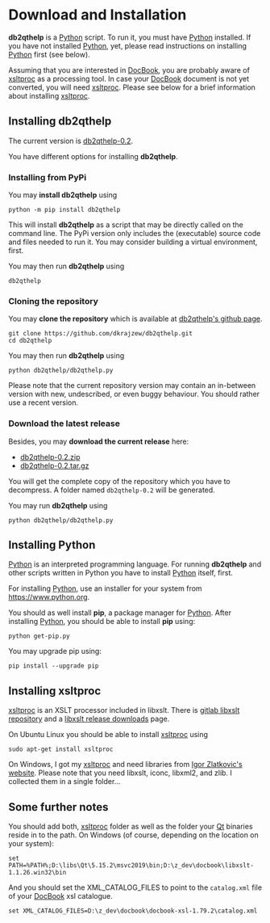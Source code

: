 # Download and Installation

__db2qthelp__ is a [Python](https://www.python.org/) script. To run it, you must have [Python](https://www.python.org/) installed. If you have not installed [Python](https://www.python.org/), yet, please read instructions on installing [Python](https://www.python.org/) first (see below).

Assuming that you are interested in [DocBook](https://docbook.org/), you are probably aware of [xsltproc](https://gitlab.gnome.org/GNOME/libxslt) as a processing tool. In case your [DocBook](https://docbook.org/) document is not yet converted, you will need [xsltproc](https://gitlab.gnome.org/GNOME/libxslt). Please see below for a brief information about installing [xsltproc](https://gitlab.gnome.org/GNOME/libxslt).


## Installing db2qthelp

The current version is [db2qthelp-0.2](https://github.com/dkrajzew/db2qthelp/releases/tag/0.2).

You have different options for installing __db2qthelp__.

### Installing from PyPi

You may __install db2qthelp__ using

```console
python -m pip install db2qthelp
```

This will install __db2qthelp__ as a script that may be directly called on the command line. The PyPi version only includes the (executable) source code and files needed to run it. You may consider building a virtual environment, first.

You may then run __db2qthelp__ using 

```console
db2qthelp
```

### Cloning the repository

You may __clone the repository__ which is available at [db2qthelp&apos;s github page](https://github.com/dkrajzew/db2qthelp).

```console
git clone https://github.com/dkrajzew/db2qthelp.git
cd db2qthelp
```

You may then run __db2qthelp__ using 

```console
python db2qthelp/db2qthelp.py
```

Please note that the current repository version may contain an in-between version with new, undescribed, or even buggy behaviour. You should rather use a recent version.

### Download the latest release

Besides, you may __download the current release__ here:

* [db2qthelp-0.2.zip](https://github.com/dkrajzew/db2qthelp/archive/refs/tags/0.2.zip)
* [db2qthelp-0.2.tar.gz](https://github.com/dkrajzew/db2qthelp/archive/refs/tags/0.2.tar.gz)

You will get the complete copy of the repository which you have to decompress. A folder named ```db2qthelp-0.2``` will be generated.

You may run __db2qthelp__ using 

```console
python db2qthelp/db2qthelp.py
```


## Installing Python

[Python](https://www.python.org/) is an interpreted programming language. For running __db2qthelp__ and other scripts written in Python you have to install [Python](https://www.python.org/) itself, first.

For installing [Python](https://www.python.org/), use an installer for your system from <https://www.python.org>.

You should as well install **pip**, a package manager for [Python](https://www.python.org/). After installing [Python](https://www.python.org/), you should be able to install **pip** using:

```console
python get-pip.py
```

You may upgrade pip using:

```console
pip install --upgrade pip
```

## Installing xsltproc

[xsltproc](https://gitlab.gnome.org/GNOME/libxslt) is an XSLT processor included in libxslt. There is [gitlab libxslt repository](https://gitlab.gnome.org/GNOME/libxslt) and a [libxslt release downloads](https://download.gnome.org/sources/libxslt/) page.

On Ubuntu Linux you should be able to install [xsltproc](https://gitlab.gnome.org/GNOME/libxslt) using

```console
sudo apt-get install xsltproc
```

On Windows, I got my [xsltproc](https://gitlab.gnome.org/GNOME/libxslt) and need libraries from [Igor Zlatkovic's website](https://www.zlatkovic.com/libxml.en.html). Please note that you need libxslt, iconc, libxml2, and zlib. I collected them in a single folder...

## Some further notes

You should add both, [xsltproc](https://gitlab.gnome.org/GNOME/libxslt) folder as well as the folder your [Qt](https://www.qt.io/) binaries reside in to the path. On Windows (of course, depending on the location on your system):

```console
set PATH=%PATH%;D:\libs\Qt\5.15.2\msvc2019\bin;D:\z_dev\docbook\libxslt-1.1.26.win32\bin
```

And you should set the XML_CATALOG_FILES to point to the ```catalog.xml``` file of your [DocBook](https://docbook.org/) xsl catalogue.

```console
set XML_CATALOG_FILES=D:\z_dev\docbook\docbook-xsl-1.79.2\catalog.xml
```

